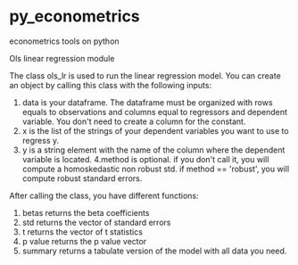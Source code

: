 # py_econometrics
econometrics tools on python 


Ols linear regression module

The class ols_lr is used to run the linear regression model. You can create an object by calling this class with the following inputs:
1. data is your dataframe. The dataframe must be organized with rows equals to observations and columns equal to regressors and dependent variable. You don't need to create a column for the constant.
2. x is the list of the strings of your dependent variables you want to use to regress y.
3. y is a string element with the name of the column where the dependent variable is located.
4.method is optional. if you don't call it, you will compute a homoskedastic non robust std. if method == 'robust', you will compute robust standard errors.

After calling the class, you have different functions:

1. betas returns the beta coefficients
2. std returns the vector of standard errors
3. t returns the vector of t statistics
4. p value returns the p value vector
5. summary returns a tabulate version of the model with all data you need.
